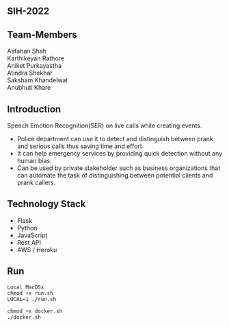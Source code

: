 ## SIH-2022

## Team-Members
Asfahan Shah  
Karthikeyan Rathore   
Aniket Purkayastha  
Atindra Shekhar  
Saksham Khandelwal  
Anubhuti Khare

## Introduction  
Speech Emotion Recognition(SER) on live calls while creating events.  
* Police department can use it to detect and distinguish between prank and serious calls thus saving time and effort.    
* It can help emergency services by providing quick detection without any human bias.    
* Can be used by private stakeholder such as business organizations that can automate the task of distinguishing between potential clients and prank callers.  

## Technology Stack
* Flask
* Python
* JavaScript
* Rest API
* AWS / Heroku

## Run
```
Local MacOSx
chmod +x run.sh
LOCAL=1 ./run.sh
```

```
chmod +x docker.sh
./docker.sh
```
